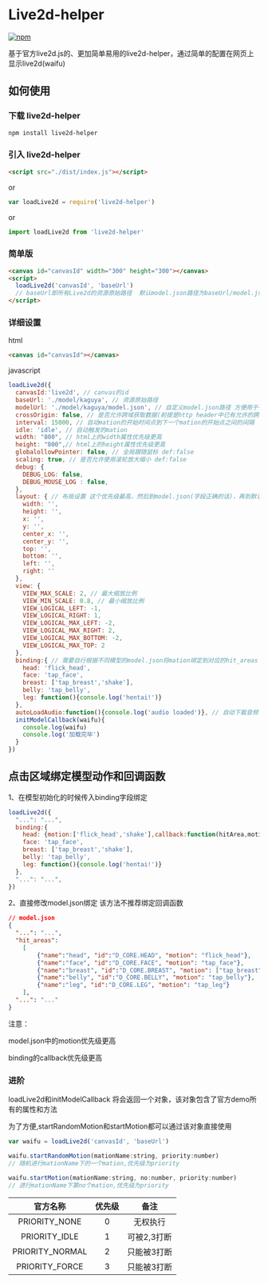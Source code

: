 # Live2d-helper

[![npm](https://img.shields.io/npm/v/live2d-helper.svg?style=flat)](https://www.npmjs.com/package/live2d-helper)

基于官方live2d.js的、更加简单易用的live2d-helper，通过简单的配置在网页上显示live2d(waifu)

## 如何使用

### 下载 live2d-helper

```bash
npm install live2d-helper
```
### 引入 live2d-helper
```html
<script src="./dist/index.js"></script>
```
 or
```javascript
var loadLive2d = require('live2d-helper')
```
or
```javascript
import loadLive2d from 'live2d-helper'
```
### 简单版

```html
<canvas id="canvasId" width="300" height="300"></canvas>
<script>
  loadLive2d('canvasId', 'baseUrl')
  // baseUrl即所有Live2d的资源原始路径  默认model.json路径为baseUrl/model.json
</script>
```

### 详细设置

html

```html
<canvas id="canvasId"></canvas>
```
javascript

```javascript
loadLive2d({
  canvasId:'live2d', // canvas的id
  baseUrl: './model/kaguya', // 资源原始路径
  modelUrl: './model/kaguya/model.json', // 自定义model.json路径 方便用于一键换装
  crossOrigin: false, // 是否允许跨域获取数据(前提是http header中已有允许的跨域字段) def:false
  interval: 15000, // 自动mation的开始时间点到下一个mation的开始点之间的间隔
  idle: 'idle', // 自动触发的mation
  width: "800", // html上的width属性优先级更高
  height: "800",// html上的height属性优先级更高
  globalollowPointer: false, // 全局跟随鼠标 def:false
  scaling: true, // 是否允许使用滚轮放大缩小 def:false
  debug: {
    DEBUG_LOG: false,
    DEBUG_MOUSE_LOG : false,
  },
  layout: { // 布局设置 这个优先级最高，然后到model.json(字段正确的话)，再到默认
    width: '',
    height: '',
    x: '',
    y: '',
    center_x: '',
    center_y: '',
    top: '',
    bottom: '',
    left: '',
    right: ''
  },
  view: {
    VIEW_MAX_SCALE: 2, // 最大缩放比例
    VIEW_MIN_SCALE: 0.8, // 最小缩放比例
    VIEW_LOGICAL_LEFT: -1,
    VIEW_LOGICAL_RIGHT: 1,
    VIEW_LOGICAL_MAX_LEFT: -2,
    VIEW_LOGICAL_MAX_RIGHT: 2,
    VIEW_LOGICAL_MAX_BOTTOM: -2,
    VIEW_LOGICAL_MAX_TOP: 2
  },
  binding:{ // 需要自行根据不同模型的model.json将mation绑定到对应的hit_areas 支持hit_areas_custom
    head: 'flick_head',
    face: 'tap_face',
    breast: ['tap_breast','shake'],
    belly: 'tap_belly',
    leg: function(){console.log('hentai!')}
  },
  autoLoadAudio:function(){console.log('audio loaded')}, // 自动下载音频 def：true
  initModelCallback(waifu){
    console.log(waifu)
    console.log('加载完毕')
  }
})
```

## 点击区域绑定模型动作和回调函数
1、在模型初始化的时候传入binding字段绑定

```javascript
loadLive2d({
  "...": "...",
  binding:{
    head: {motion:['flick_head','shake'],callback:function(hitArea,motionName,name){console.log(hitArea);console.log(motionName);console.log(name)}},
    face: 'tap_face',
    breast: ['tap_breast','shake'],
    belly: 'tap_belly',
    leg: function(){console.log('hentai!')}
  },
  "...": "...",
})
```

2、直接修改model.json绑定
该方法不推荐绑定回调函数
```json
// model.json
{
  "...": "...",
  "hit_areas":
	[
		{"name":"head", "id":"D_CORE.HEAD", "motion": "flick_head"},
		{"name":"face", "id":"D_CORE.FACE", "motion": "tap_face"},
		{"name":"breast", "id":"D_CORE.BREAST", "motion": ["tap_breast","shake"]},
		{"name":"belly", "id":"D_CORE.BELLY", "motion": "tap_belly"},
		{"name":"leg", "id":"D_CORE.LEG", "motion": "tap_leg"}
	],
  "...": "..."
}
```

注意：

  model.json中的motion优先级更高

  binding的callback优先级更高


### 进阶

loadLive2d和initModelCallback 将会返回一个对象，该对象包含了官方demo所有的属性和方法

为了方便,startRandomMotion和startMotion都可以通过该对象直接使用

```javascript
var waifu = loadLive2d('canvasId', 'baseUrl')

waifu.startRandomMotion(mationName:string, priority:number)
// 随机进行mationName下的一个mation,优先级为priority

waifu.startMotion(mationName:string, no:number, priority:number)
// 进行mationName下第no个mation,优先级为priority


```

|  官方名称  |  优先级  |        备注     |
| :------: | :------: | :------------: |
| PRIORITY_NONE | 0 |  无权执行   |
| PRIORITY_IDLE | 1 | 可被2,3打断          |
| PRIORITY_NORMAL | 2 | 只能被3打断          |
| PRIORITY_FORCE | 3 | 只能被3打断          |
